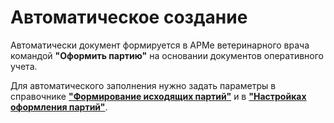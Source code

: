 # Автоматическое создание

Автоматически документ формируется в АРМе ветеринарного врача командой **"Оформить партию"** на основании документов оперативного учета.

Для автоматического заполнения нужно задать параметры в справочнике [**"Формирование исходящих партий"**](../../NormativeReferenceInformation/FormationOfParties/FormationOfOutgoingParties.md) и в [**"Настройках оформления партий"**](../../NormativeReferenceInformation/FormationOfParties/BatchDesignSettings.md).
